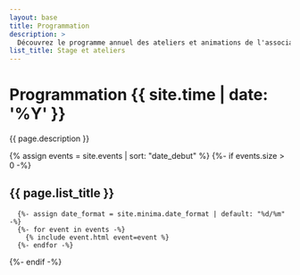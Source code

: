 ```yaml
---
layout: base
title: Programmation
description: >
  Découvrez le programme annuel des ateliers et animations de l'association Terre Pure, située à Soulan (09). Parcourez à votre rythme les diverses activités proposées, toutes proposées pour enrichir le corps et l'esprit. Joignez-vous à nous pour partager des moments de découverte et de convivialité.
list_title: Stage et ateliers
---
```


<div class="home">
  <h1 class="page-heading"> Programmation {{ site.time | date: '%Y' }}</h1>
  <p class="description">{{ page.description }}</p>

  {% assign events = site.events | sort: "date_debut" %}
  {%- if events.size > 0 -%}
    <h2 class="event-list-heading">{{ page.list_title }}</h2>

      {%- assign date_format = site.minima.date_format | default: "%d/%m" -%}
      {%- for event in events -%}
        {% include event.html event=event %}
      {%- endfor -%}
  {%- endif -%}

</div>